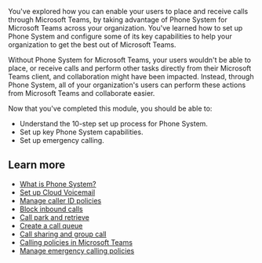 You've explored how you can enable your users to place and receive calls through Microsoft Teams, by taking advantage of Phone System for Microsoft Teams across your organization. You've learned how to set up Phone System and configure some of its key capabilities to help your organization to get the best out of Microsoft Teams.

Without Phone System for Microsoft Teams, your users wouldn't be able to place, or receive calls and perform other tasks directly from their Microsoft Teams client, and collaboration might have been impacted. Instead, through Phone System, all of your organization's users can perform these actions from Microsoft Teams and collaborate easier.

Now that you've completed this module, you should be able to:

- Understand the 10-step set up process for Phone System.
- Set up key Phone System capabilities.
- Set up emergency calling.

## Learn more

- [What is Phone System?](/microsoftteams/what-is-phone-system-in-office-365)
- [Set up Cloud Voicemail](/microsoftteams/set-up-phone-system-voicemail)
- [Manage caller ID policies](/microsoftteams/caller-id-policies)
- [Block inbound calls](/microsoftteams/block-inbound-calls)
- [Call park and retrieve](/microsoftteams/call-park-and-retrieve)
- [Create a call queue](/microsoftteams/create-a-phone-system-call-queue)
- [Call sharing and group call](/microsoftteams/call-sharing-and-group-call-pickup)
- [Calling policies in Microsoft Teams](/microsoftteams/teams-calling-policy)
- [Manage emergency calling policies](/microsoftteams/manage-emergency-calling-policies)

